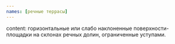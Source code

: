 ```yaml
---
names: [речные террасы]
---
```


content: горизонтальные или слабо наклоненные поверхности-площадки на склонах речных долин, ограниченные уступами.
